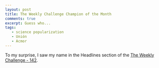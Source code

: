 ```yaml
---
layout: post
title: The Weekly Challenge Champion of the Month
comments: true
excerpt: Guess who...
tags:
   - science popularization
   - Unión
   - Acmor
---
```


To my surprise, I saw my name in the Headlines section of the
[The Weekly Challenge - 142](https://theweeklychallenge.org/blog/perl-weekly-challenge-142/#HEADLINES).
